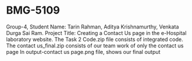 # BMG-5109
Group-4,
Student Name: Tarin Rahman,
              Aditya Krishnamurthy,
              Venkata Durga Sai Ram.
Project Title: Creating a Contact Us page in the e-Hospital laboratory website. 
The Task 2 Code.zip file consists of integrated code. 
The contact us_final.zip consists of our team work of only the contact us page
In output-contact us page.png file, shows our final output
